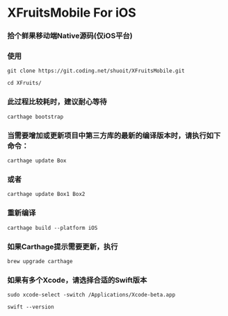 # XFruitsMobile For iOS

### 拾个鲜果移动端Native源码(仅iOS平台)

### 使用

```
git clone https://git.coding.net/shuoit/XFruitsMobile.git

cd XFruits/

```

### 此过程比较耗时，建议耐心等待

```
carthage bootstrap
```
    
### 当需要增加或更新项目中第三方库的最新的编译版本时，请执行如下命令：

    carthage update Box

### 或者

    carthage update Box1 Box2
    
### 重新编译

    carthage build --platform iOS

### 如果Carthage提示需要更新，执行
    brew upgrade carthage

### 如果有多个Xcode，请选择合适的Swift版本

    sudo xcode-select -switch /Applications/Xcode-beta.app

    swift --version
